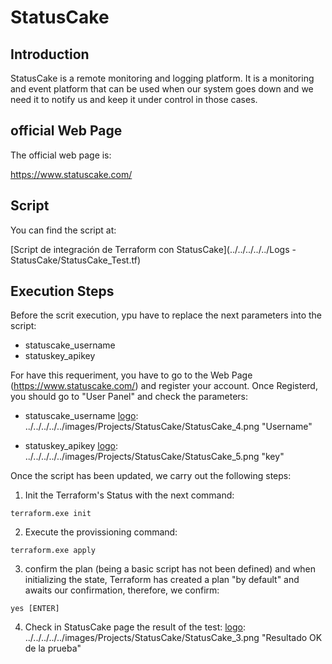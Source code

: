 # StatusCake

## Introduction

StatusCake is a remote monitoring and logging platform. It is a monitoring and event platform that can be used when our system goes down and we need it to notify us and keep it under control in those cases.

## official Web Page

The official web page is:

https://www.statuscake.com/

## Script

You can find the script at:

[Script de integración  de Terraform con StatusCake](../../../../../Logs - StatusCake/StatusCake_Test.tf)

## Execution Steps

Before the scrit execution, ypu have to replace the next parameters into the script:

* statuscake_username
* statuskey_apikey

For have this requeriment, you have to go to the Web Page (https://www.statuscake.com/) and register your account.
Once Registerd, you should go to "User Panel" and check the parameters:

* statuscake_username
[logo]: ../../../../../images/Projects/StatusCake/StatusCake_4.png "Username"

* statuskey_apikey
[logo]: ../../../../../images/Projects/StatusCake/StatusCake_5.png "key"

Once the script has been updated, we carry out the following steps:

1. Init the Terraform's Status with the next command:

```
terraform.exe init
```
[logo]: ../../../../../images/Projects/StatusCake/StatusCake_0.png "Inicialización de estado"

2. Execute the provissioning command:
```
terraform.exe apply
```
[logo]: ../../../../../images/Projects/StatusCake/StatusCake_1.png "Inicio de provisionamiento"

3. confirm the plan (being a basic script has not been defined) and when initializing the state, Terraform has created a plan "by default" and awaits our confirmation, therefore, we confirm:
```
yes [ENTER]
```
[logo]: ../../../../../images/Projects/StatusCake/StatusCake_2.png "Finalización del provisionamiento sin errores"

4. Check in StatusCake page the result of the test:
[logo]: ../../../../../images/Projects/StatusCake/StatusCake_3.png "Resultado OK de la prueba"
